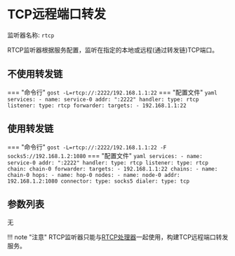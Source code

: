 # TCP远程端口转发

监听器名称: `rtcp`

RTCP监听器根据服务配置，监听在指定的本地或远程(通过转发链)TCP端口。

## 不使用转发链

=== "命令行"
    ```
	gost -L=rtcp://:2222/192.168.1.1:22
	```
=== "配置文件"
    ```yaml
	services:
	- name: service-0
	  addr: ":2222"
	  handler:
		type: rtcp
	  listener:
		type: rtcp
	  forwarder:
	    targets:
		- 192.168.1.1:22
	```

## 使用转发链

=== "命令行"
    ```
	gost -L=rtcp://:2222/192.168.1.1:22 -F socks5://192.168.1.2:1080
	```
=== "配置文件"
    ```yaml
	services:
	- name: service-0
	  addr: ":2222"
	  handler:
		type: rtcp
	  listener:
		type: rtcp
		chain: chain-0
	  forwarder:
	    targets:
		- 192.168.1.1:22
	chains:
	- name: chain-0
	  hops:
	  - name: hop-0
		nodes:
		- name: node-0
		  addr: 192.168.1.2:1080
		  connector:
			type: socks5
		  dialer:
			type: tcp
	```
	
## 参数列表

无

!!! note "注意"
    RTCP监听器只能与[RTCP处理器](/components/handlers/rtcp/)一起使用，构建TCP远程端口转发服务。
